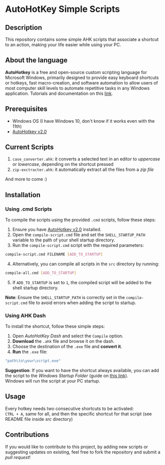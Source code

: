# AutoHotKey Simple Scripts

## Description
This repository contains some simple AHK scripts that associate a shortcut to an action, making your life easier while using your PC.

## About the language
**AutoHotkey** is a free and open-source custom scripting language for Microsoft Windows, primarily designed to provide easy keyboard shortcuts or hotkeys, fast macro-creation, and software automation to allow users of most computer skill levels to automate repetitive tasks in any Windows application. Tutorials and documentation on this [link](https://www.autohotkey.com/docs/v2/).

## Prerequisites
- Windows OS (I have Windows 10, don't know if it works even with the 11th)
- [AutoHotkey v2.0](https://www.autohotkey.com/download/)

## Current Scripts
1. `case_converter.ahk`: it converts a selected text in an editor to *uppercase* or *lowercase*, depending on the shortcut pressed
2. `zip-exctracter.ahk`: it automatically extract all the files from a *zip file*
   
And more to come :)

## Installation
### Using .cmd Scripts
To compile the scripts using the provided `.cmd` scripts, follow these steps:
1. Ensure you have [AutoHotkey v2.0](https://www.autohotkey.com/download/) installed.
2. Open the `compile-script.cmd` file and set the `SHELL_STARTUP_PATH` variable to the path of your shell startup directory.
3. Run the `compile-script.cmd` script with the required parameters:
```sh
compile-script.cmd FILENAME [ADD_TO_STARTUP]
```
4. Alternatively, you can compile all scripts in the `src` directory by running:
```sh
compile-all.cmd [ADD_TO_STARTUP]
```
5. If `ADD_TO_STARTUP` is set to `1`, the compiled script will be added to the shell startup directory.

**Note**: Ensure the `SHELL_STARTUP_PATH` is correctly set in the `compile-script.cmd` file to avoid errors when adding the script to startup.

### Using AHK Dash
To install the shortcut, follow these simple steps:
1. Open *AutoHotKey Dash* and select the `Compile` option.
2. **Download** the `.ahk` file and browse it on the dash.
3. Choose the destination of the `.exe` file and **convert it**.
4. **Run** the `.exe` file: 
```sh
"path\to\your\script.exe"
```

**Suggestion**: If you want to have the shortcut always available, you can add the script to the *Windows Startup Folder* (guide on [this link](https://www.dell.com/support/kbdoc/en-us/000124550/how-to-add-app-to-startup-in-windows-10#:~:text=Add%20apps%20to%20startup%20in%20Windows%2010.&text=In%20the%20Run%20command%20field,key%20to%20open%20Startup%20folder.&text=Copy%20and%20paste%20the%20app,app%20is%20added%20to%20startup.)).  
Windows will run the script at your PC startup.

## Usage
Every hotkey needs two consecutive shortcuts to be activated:  
`CTRL + A`, same for all, and then the specific shortcut for that script (see README file inside *src* directory)

## Contributions
If you would like to contribute to this project, by adding new scripts or suggesting updates on existing, feel free to fork the repository and submit a *pull request*!
